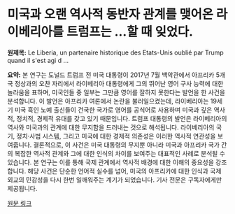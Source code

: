 # 미국과 오랜 역사적 동반자 관계를 맺어온 라이베리아를 트럼프는 …할 때 잊었다.

**원제목:** Le Liberia, un partenaire historique des Etats-Unis oublié par Trump quand il s'est agi d ...

**요약:** 본 연구는 도널드 트럼프 전 미국 대통령이 2017년 7월 백악관에서 아프리카 5개국 정상과의 오찬 자리에서 라이베리아 대통령에게 그의 뛰어난 영어 구사 능력에 대한 놀라움을 표하며, 미국인들 중 일부는 그만큼 영어를 잘하지 못한다는 발언을 한 사건을 분석합니다.  이 발언은 아프리카 여론에서 논란을 불러일으켰는데, 라이베리아는 19세기 미국 흑인 노예 출신들이 건국한 국가로 영어를 공식어로 사용하며 미국과 깊은 역사적, 정치적, 경제적 유대를 갖고 있기 때문입니다.  트럼프 대통령의 발언은 라이베리아의 역사와 미국과의 관계에 대한 무지함을 드러내는 것으로 해석됩니다.  라이베리아의 국기, 정치·사법 시스템, 그리고 미국에 대한 경제적 의존성은 이러한 역사적 연관성을 보여줍니다.  결론적으로, 이 사건은 미국 대통령의 무지뿐 아니라 미국과 아프리카 국가 간의 복잡한 역사적 관계와 그에 대한 인식의 차이를 보여주는 대표적인 사례로 분석될 수 있습니다.  본 연구는 이를 통해 국제 관계에서 역사적 배경에 대한 이해의 중요성을 강조합니다.  해당 사건은 단순한 언어적 실수를 넘어, 미국의 아프리카에 대한 인식과 국제 외교의 민감성을 다시 한번 일깨워주는 계기가 되었습니다.  기사 전문은 구독자에게만 제공됩니다.

[원문 링크](https://www.lemonde.fr/international/article/2025/07/21/fin-de-l-usaid-malgre-ses-liens-historiques-avec-les-etats-unis-le-liberia-contraint-de-chercher-d-autres-partenaires_6622809_3210.html)
